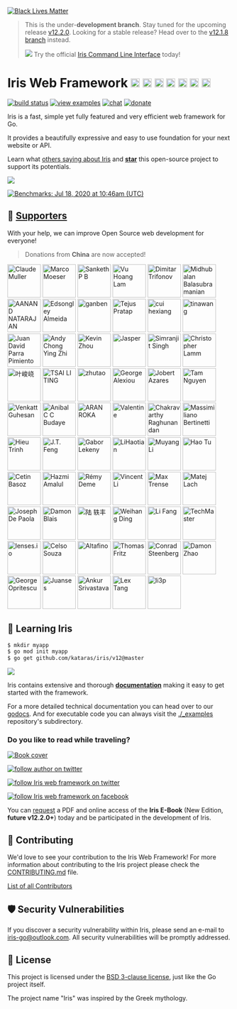 [![Black Lives Matter](https://iris-go.com/images/blacklivesmatter_banner.png)](https://support.eji.org/give/153413/#!/donation/checkout)

<!-- # News -->

> This is the under-**development branch**. Stay tuned for the upcoming release [v12.2.0](HISTORY.md#Next). Looking for a stable release? Head over to the [v12.1.8 branch](https://github.com/kataras/iris/tree/v12.1.8) instead.
> 
> ![](https://iris-go.com/images/cli.png) Try the official [Iris Command Line Interface](https://github.com/kataras/iris-cli) today!

<!-- ![](https://iris-go.com/images/release.png) Iris version **12.1.8** has been [released](HISTORY.md#su-16-february-2020--v1218)! -->

# Iris Web Framework <a href="README_GR.md"><img width="20px" src="https://iris-go.com/images/flag-greece.svg" /></a> <a href="README_FR.md"><img width="20px" src="https://iris-go.com/images/flag-france.svg" /></a> <a href="README_ZH.md"><img width="20px" src="https://iris-go.com/images/flag-china.svg" /></a> <a href="README_ES.md"><img width="20px" src="https://iris-go.com/images/flag-spain.png" /></a> <a href="README_FA.md"><img width="20px" src="https://iris-go.com/images/flag-iran.svg" /></a> <a href="README_RU.md"><img width="20px" src="https://iris-go.com/images/flag-russia.svg" /></a> <a href="README_KO.md"><img width="20px" src="https://iris-go.com/images/flag-south-korea.svg?v=12" /></a>

[![build status](https://img.shields.io/travis/kataras/iris/master.svg?style=for-the-badge&logo=travis)](https://travis-ci.org/kataras/iris) [![view examples](https://img.shields.io/badge/examples%20-253-a83adf.svg?style=for-the-badge&logo=go)](https://github.com/kataras/iris/tree/master/_examples) [![chat](https://img.shields.io/gitter/room/iris_go/community.svg?color=cc2b5e&logo=gitter&style=for-the-badge)](https://gitter.im/iris_go/community) <!--[![FOSSA Status](https://img.shields.io/badge/LICENSE%20SCAN-PASSING❤️-CD2956?style=for-the-badge&logo=fossa)](https://app.fossa.io/projects/git%2Bgithub.com%2Fkataras%2Firis?ref=badge_shield)--> [![donate](https://img.shields.io/badge/support-Iris-blue.svg?style=for-the-badge&logo=paypal)](https://iris-go.com/donate) <!--[![report card](https://img.shields.io/badge/report%20card-a%2B-ff3333.svg?style=for-the-badge)](https://goreportcard.com/report/github.com/kataras/iris)--><!--[![godocs](https://img.shields.io/badge/go-%20docs-488AC7.svg?style=for-the-badge)](https://pkg.go.dev/github.com/kataras/iris/v12@v12.2.0)--> <!-- [![release](https://img.shields.io/badge/release%20-v12.0-0077b3.svg?style=for-the-badge)](https://github.com/kataras/iris/releases) -->

<!-- <a href="https://iris-go.com"> <img align="right" src="https://iris-go.com/images/logo-w169.png"></a> -->

Iris is a fast, simple yet fully featured and very efficient web framework for Go.

It provides a beautifully expressive and easy to use foundation for your next website or API.

Learn what [others saying about Iris](https://www.iris-go.com/#review) and **[star](https://github.com/kataras/iris/stargazers)** this open-source project to support its potentials.

[![](https://iris-go.com/images/reviews.gif)](https://iris-go.com/testimonials/)

[![Benchmarks: Jul 18, 2020 at 10:46am (UTC)](https://iris-go.com/images/benchmarks.svg)](https://github.com/kataras/server-benchmarks)

## 👑 <a href="https://iris-go.com/donate">Supporters</a>

With your help, we can improve Open Source web development for everyone!

> Donations from **China** are now accepted!

<p>
  <a href="https://github.com/claudemuller"><img src="https://avatars1.githubusercontent.com/u/8104894?v=4" alt ="Claude Muller" title="claudemuller" with="75" style="width:75px;max-width:75px;height:75px" height="75" /></a>
  <a href="https://github.com/marcmmx"><img src="https://avatars1.githubusercontent.com/u/7670546?v=4" alt ="Marco Moeser" title="marcmmx" with="75" style="width:75px;max-width:75px;height:75px" height="75" /></a>
  <a href="https://github.com/sankethpb"><img src="https://avatars1.githubusercontent.com/u/16034868?v=4" alt ="Sanketh P B" title="sankethpb" with="75" style="width:75px;max-width:75px;height:75px" height="75" /></a>
  <a href="https://github.com/vuhoanglam"><img src="https://avatars1.githubusercontent.com/u/59502855?v=4" alt ="Vu Hoang Lam" title="vuhoanglam" with="75" style="width:75px;max-width:75px;height:75px" height="75" /></a>
  <a href="https://github.com/dtrifonov"><img src="https://avatars1.githubusercontent.com/u/1520118?v=4" alt ="Dimitar Trifonov" title="dtrifonov" with="75" style="width:75px;max-width:75px;height:75px" height="75" /></a>
  <a href="https://github.com/midhubalan"><img src="https://avatars1.githubusercontent.com/u/13059634?v=4" alt ="Midhubalan Balasubramanian" title="midhubalan" with="75" style="width:75px;max-width:75px;height:75px" height="75" /></a>
  <a href="https://github.com/tuxaanand"><img src="https://avatars1.githubusercontent.com/u/9750371?v=4" alt ="AANAND NATARAJAN" title="tuxaanand" with="75" style="width:75px;max-width:75px;height:75px" height="75" /></a>
  <a href="https://github.com/edsongley"><img src="https://avatars1.githubusercontent.com/u/35545454?v=4" alt ="Edsongley Almeida" title="edsongley" with="75" style="width:75px;max-width:75px;height:75px" height="75" /></a>
  <a href="https://github.com/ganben"><img src="https://avatars1.githubusercontent.com/u/10101347?v=4" alt ="ganben" title="ganben" with="75" style="width:75px;max-width:75px;height:75px" height="75" /></a>
  <a href="https://github.com/tejzpr"><img src="https://avatars1.githubusercontent.com/u/2813811?v=4" alt ="Tejus Pratap" title="tejzpr" with="75" style="width:75px;max-width:75px;height:75px" height="75" /></a>
  <a href="https://github.com/BlackHole1"><img src="https://avatars1.githubusercontent.com/u/8198408?v=4" alt ="cui hexiang" title="BlackHole1" with="75" style="width:75px;max-width:75px;height:75px" height="75" /></a>
  <a href="https://github.com/wangbl11"><img src="https://avatars1.githubusercontent.com/u/14358532?v=4" alt ="tinawang" title="wangbl11" with="75" style="width:75px;max-width:75px;height:75px" height="75" /></a>
  <a href="https://github.com/juanxme"><img src="https://avatars1.githubusercontent.com/u/661043?v=4" alt ="Juan David Parra Pimiento" title="juanxme" with="75" style="width:75px;max-width:75px;height:75px" height="75" /></a>
  <a href="https://github.com/andychongyz"><img src="https://avatars1.githubusercontent.com/u/12697240?v=4" alt ="Andy Chong Ying Zhi" title="andychongyz" with="75" style="width:75px;max-width:75px;height:75px" height="75" /></a>
  <a href="https://github.com/KevinZhouRafael"><img src="https://avatars1.githubusercontent.com/u/16298046?v=4" alt ="Kevin Zhou" title="KevinZhouRafael" with="75" style="width:75px;max-width:75px;height:75px" height="75" /></a>
  <a href="https://github.com/mizzlespot"><img src="https://avatars1.githubusercontent.com/u/2654538?v=4" alt ="Jasper" title="mizzlespot" with="75" style="width:75px;max-width:75px;height:75px" height="75" /></a>
  <a href="https://github.com/wiener01mu"><img src="https://avatars1.githubusercontent.com/u/41128011?v=4" alt ="Simranjit Singh" title="wiener01mu" with="75" style="width:75px;max-width:75px;height:75px" height="75" /></a>
  <a href="https://github.com/theantichris"><img src="https://avatars1.githubusercontent.com/u/1486502?v=4" alt ="Christopher Lamm" title="theantichris" with="75" style="width:75px;max-width:75px;height:75px" height="75" /></a>
  <a href="https://github.com/L-M-Sherlock"><img src="https://avatars1.githubusercontent.com/u/32575846?v=4" alt ="叶峻峣" title="L-M-Sherlock" with="75" style="width:75px;max-width:75px;height:75px" height="75" /></a>
  <a href="https://github.com/tsailiting"><img src="https://avatars1.githubusercontent.com/u/48909556?v=4" alt ="TSAI LI TING" title="tsailiting" with="75" style="width:75px;max-width:75px;height:75px" height="75" /></a>
  <a href="https://github.com/TonyZhu"><img src="https://avatars1.githubusercontent.com/u/677477?v=4" alt ="zhutao" title="TonyZhu" with="75" style="width:75px;max-width:75px;height:75px" height="75" /></a>
  <a href="https://github.com/goten002"><img src="https://avatars1.githubusercontent.com/u/5025060?v=4" alt ="George Alexiou" title="goten002" with="75" style="width:75px;max-width:75px;height:75px" height="75" /></a>
  <a href="https://github.com/jazar17"><img src="https://avatars1.githubusercontent.com/u/1813513?v=4" alt ="Jobert Azares" title="jazar17" with="75" style="width:75px;max-width:75px;height:75px" height="75" /></a>
  <a href="https://github.com/nguyentamvinhlong"><img src="https://avatars1.githubusercontent.com/u/1875916?v=4" alt ="Tam Nguyen" title="nguyentamvinhlong" with="75" style="width:75px;max-width:75px;height:75px" height="75" /></a>
  <a href="https://github.com/vguhesan"><img src="https://avatars1.githubusercontent.com/u/193960?v=4" alt ="
Venkatt Guhesan" title="vguhesan" with="75" style="width:75px;max-width:75px;height:75px" height="75" /></a>
  <a href="https://github.com/Cesar"><img src="https://avatars1.githubusercontent.com/u/1581870?v=4" alt ="Anibal C C Budaye" title="Cesar" with="75" style="width:75px;max-width:75px;height:75px" height="75" /></a>
  <a href="https://github.com/unixedia"><img src="https://avatars1.githubusercontent.com/u/70646128?v=4" alt ="ARAN ROKA" title="unixedia" with="75" style="width:75px;max-width:75px;height:75px" height="75" /></a>
  <a href="https://github.com/ky2s"><img src="https://avatars1.githubusercontent.com/u/19502125?v=4" alt ="Valentine" title="ky2s" with="75" style="width:75px;max-width:75px;height:75px" height="75" /></a>
  <a href="https://github.com/CSRaghunandan"><img src="https://avatars1.githubusercontent.com/u/5226809?v=4" alt ="Chakravarthy Raghunandan" title="CSRaghunandan" with="75" style="width:75px;max-width:75px;height:75px" height="75" /></a>
  <a href="https://github.com/maxbertinetti"><img src="https://avatars1.githubusercontent.com/u/26814295?v=4" alt ="Massimiliano Bertinetti" title="maxbertinetti" with="75" style="width:75px;max-width:75px;height:75px" height="75" /></a>
  <a href="https://github.com/HieuLsw"><img src="https://avatars1.githubusercontent.com/u/1675478?v=4" alt ="Hieu Trinh" title="HieuLsw" with="75" style="width:75px;max-width:75px;height:75px" height="75" /></a>
  <a href="https://github.com/jingtianfeng"><img src="https://avatars1.githubusercontent.com/u/19503202?v=4" alt ="J.T. Feng" title="jingtianfeng" with="75" style="width:75px;max-width:75px;height:75px" height="75" /></a>
  <a href="https://github.com/leki75"><img src="https://avatars1.githubusercontent.com/u/9675379?v=4" alt ="Gabor Lekeny" title="leki75" with="75" style="width:75px;max-width:75px;height:75px" height="75" /></a>
  <a href="https://github.com/lihaotian0607"><img src="https://avatars1.githubusercontent.com/u/32523475?v=4" alt ="LiHaotian" title="lihaotian0607" with="75" style="width:75px;max-width:75px;height:75px" height="75" /></a>
  <a href="https://github.com/Little-YangYang"><img src="https://avatars1.githubusercontent.com/u/10755202?v=4" alt ="Muyang Li" title="Little-YangYang" with="75" style="width:75px;max-width:75px;height:75px" height="75" /></a>
  <a href="https://github.com/tuhao1020"><img src="https://avatars1.githubusercontent.com/u/26807520?v=4" alt ="Hao Tu" title="tuhao1020" with="75" style="width:75px;max-width:75px;height:75px" height="75" /></a>
  <a href="https://github.com/CetinBasoz"><img src="https://avatars1.githubusercontent.com/u/3152637?v=4" alt ="Cetin Basoz" title="CetinBasoz" with="75" style="width:75px;max-width:75px;height:75px" height="75" /></a>
  <a href="https://github.com/hazmi-e205"><img src="https://avatars1.githubusercontent.com/u/12555465?v=4" alt ="Hazmi Amalul" title="hazmi-e205" with="75" style="width:75px;max-width:75px;height:75px" height="75" /></a>
  <a href="https://github.com/remyDeme"><img src="https://avatars1.githubusercontent.com/u/22757039?v=4" alt ="Rémy Deme" title="remyDeme" with="75" style="width:75px;max-width:75px;height:75px" height="75" /></a>
  <a href="https://github.com/vincent-li"><img src="https://avatars1.githubusercontent.com/u/765470?v=4" alt ="Vincent Li" title="vincent-li" with="75" style="width:75px;max-width:75px;height:75px" height="75" /></a>
  <a href="https://github.com/mtrense"><img src="https://avatars1.githubusercontent.com/u/1008285?v=4" alt ="Max Trense" title="mtrense" with="75" style="width:75px;max-width:75px;height:75px" height="75" /></a>
  <a href="https://github.com/MatejLach"><img src="https://avatars1.githubusercontent.com/u/531930?v=4" alt ="Matej Lach" title="MatejLach" with="75" style="width:75px;max-width:75px;height:75px" height="75" /></a>
  <a href="https://github.com/sumjoe"><img src="https://avatars1.githubusercontent.com/u/32655210?v=4" alt ="Joseph De Paola" title="sumjoe" with="75" style="width:75px;max-width:75px;height:75px" height="75" /></a>
  <a href="https://github.com/AlbinoGeek"><img src="https://avatars1.githubusercontent.com/u/1910461?v=4" alt ="Damon Blais" title="AlbinoGeek" with="75" style="width:75px;max-width:75px;height:75px" height="75" /></a>
  <a href="https://github.com/LYF123123"><img src="https://avatars1.githubusercontent.com/u/33317812?v=4" alt ="陆 轶丰" title="LYF123123" with="75" style="width:75px;max-width:75px;height:75px" height="75" /></a>
  <a href="https://github.com/xiaozhuai"><img src="https://avatars1.githubusercontent.com/u/4773701?v=4" alt ="Weihang Ding" title="xiaozhuai" with="75" style="width:75px;max-width:75px;height:75px" height="75" /></a>
  <a href="https://github.com/fangli"><img src="https://avatars1.githubusercontent.com/u/3032639?v=4" alt ="Li Fang" title="fangli" with="75" style="width:75px;max-width:75px;height:75px" height="75" /></a>
  <a href="https://github.com/TechMaster"><img src="https://avatars1.githubusercontent.com/u/1491686?v=4" alt ="TechMaster" title="TechMaster" with="75" style="width:75px;max-width:75px;height:75px" height="75" /></a>
  <a href="https://github.com/lensesio"><img src="https://avatars1.githubusercontent.com/u/11728472?v=4" alt ="lenses.io" title="lensesio" with="75" style="width:75px;max-width:75px;height:75px" height="75" /></a>
  <a href="https://github.com/celsosz"><img src="https://avatars1.githubusercontent.com/u/3466493?v=4" alt ="Celso Souza" title="celsosz" with="75" style="width:75px;max-width:75px;height:75px" height="75" /></a>
  <a href="https://github.com/altafino"><img src="https://avatars1.githubusercontent.com/u/24539467?v=4" alt ="Altafino" title="altafino" with="75" style="width:75px;max-width:75px;height:75px" height="75" /></a>
  <a href="https://github.com/thomasfr"><img src="https://avatars1.githubusercontent.com/u/287432?v=4" alt ="Thomas Fritz" title="thomasfr" with="75" style="width:75px;max-width:75px;height:75px" height="75" /></a>
  <a href="https://github.com/hengestone"><img src="https://avatars1.githubusercontent.com/u/362587?v=4" alt ="Conrad Steenberg" title="hengestone" with="75" style="width:75px;max-width:75px;height:75px" height="75" /></a>
  <a href="https://github.com/se77en"><img src="https://avatars1.githubusercontent.com/u/1468284?v=4" alt ="Damon Zhao" title="se77en" with="75" style="width:75px;max-width:75px;height:75px" height="75" /></a>
  <a href="https://github.com/International"><img src="https://avatars1.githubusercontent.com/u/1022918?v=4" alt ="George Opritescu" title="International" with="75" style="width:75px;max-width:75px;height:75px" height="75" /></a>
  <a href="https://github.com/Juanses"><img src="https://avatars1.githubusercontent.com/u/6137970?v=4" alt ="Juanses" title="Juanses" with="75" style="width:75px;max-width:75px;height:75px" height="75" /></a>
  <a href="https://github.com/ansrivas"><img src="https://avatars1.githubusercontent.com/u/1695056?v=4" alt ="Ankur Srivastava" title="ansrivas" with="75" style="width:75px;max-width:75px;height:75px" height="75" /></a>
  <a href="https://github.com/lexrus"><img src="https://avatars1.githubusercontent.com/u/219689?v=4" alt ="Lex Tang" title="lexrus" with="75" style="width:75px;max-width:75px;height:75px" height="75" /></a>
  <a href="https://github.com/li3p"><img src="https://avatars1.githubusercontent.com/u/55519?v=4" alt ="li3p" title="li3p" with="75" style="width:75px;max-width:75px;height:75px" height="75" /></a>
</p>

## 📖 Learning Iris

```sh
$ mkdir myapp
$ go mod init myapp
$ go get github.com/kataras/iris/v12@master
```

![](https://www.iris-go.com/images/gifs/install-create-iris.gif)

Iris contains extensive and thorough **[documentation](https://www.iris-go.com/docs)** making it easy to get started with the framework.

<!-- Iris contains extensive and thorough **[wiki](https://github.com/kataras/iris/wiki)** making it easy to get started with the framework. -->

<!-- ![](https://media.giphy.com/media/Ur8iqy9FQfmPuyQpgy/giphy.gif) -->

For a more detailed technical documentation you can head over to our [godocs](https://godoc.org/github.com/kataras/iris). And for executable code you can always visit the [./_examples](_examples) repository's subdirectory.

### Do you like to read while traveling?

<a href="https://iris-go.com/#book"> <img alt="Book cover" src="https://iris-go.com/images/iris-book-cover-sm.jpg?v=12" /> </a>

[![follow author on twitter](https://img.shields.io/twitter/follow/makismaropoulos?color=3D8AA3&logoColor=3D8AA3&style=for-the-badge&logo=twitter)](https://twitter.com/intent/follow?screen_name=makismaropoulos)

[![follow Iris web framework on twitter](https://img.shields.io/twitter/follow/iris_framework?color=ee7506&logoColor=ee7506&style=for-the-badge&logo=twitter)](https://twitter.com/intent/follow?screen_name=iris_framework)

[![follow Iris web framework on facebook](https://img.shields.io/badge/Follow%20%40Iris.framework-482-2D88FF.svg?style=for-the-badge&logo=facebook)](https://www.facebook.com/iris.framework)

You can [request](https://www.iris-go.com/#ebookDonateForm) a PDF and online access of the **Iris E-Book** (New Edition, **future v12.2.0+**) today and be participated in the development of Iris.

## 🙌 Contributing

We'd love to see your contribution to the Iris Web Framework! For more information about contributing to the Iris project please check the [CONTRIBUTING.md](CONTRIBUTING.md) file.

[List of all Contributors](https://github.com/kataras/iris/graphs/contributors)

## 🛡 Security Vulnerabilities

If you discover a security vulnerability within Iris, please send an e-mail to [iris-go@outlook.com](mailto:iris-go@outlook.com). All security vulnerabilities will be promptly addressed.

## 📝 License

This project is licensed under the [BSD 3-clause license](LICENSE), just like the Go project itself.

The project name "Iris" was inspired by the Greek mythology.
<!-- ## Stargazers over time

[![Stargazers over time](https://starchart.cc/kataras/iris.svg)](https://starchart.cc/kataras/iris) -->
